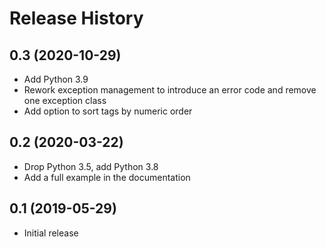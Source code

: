 
Release History
===============

0.3 (2020-10-29)
----------------

- Add Python 3.9
- Rework exception management to introduce an error code and remove one exception class
- Add option to sort tags by numeric order


0.2 (2020-03-22)
----------------

- Drop Python 3.5, add Python 3.8
- Add a full example in the documentation

0.1 (2019-05-29)
----------------

- Initial release

